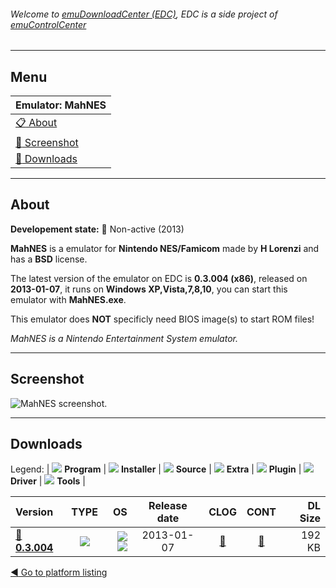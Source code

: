 ###### Welcome to [emuDownloadCenter (EDC)](https://github.com/PhoenixInteractiveNL/emuDownloadCenter/wiki/), EDC is a side project of [emuControlCenter](https://github.com/PhoenixInteractiveNL/emuControlCenter/wiki/)
***
## Menu
| **Emulator: MahNES** |
|:---------|
| [:clipboard: About](#about) |
| [:sunrise: Screenshot](#screenshot) |
| [:floppy_disk: Downloads](#downloads) |
***
## About
**Developement state:** :red_circle: Non-active (2013)

**MahNES** is a emulator for **Nintendo NES/Famicom** made by **H Lorenzi** and has a **BSD** license.

The latest version of the emulator on EDC is **0.3.004 (x86)**, released on **2013-01-07**, it runs on **Windows XP,Vista,7,8,10**, you can start this emulator with **MahNES.exe**.

This emulator does **NOT** specificly need BIOS image(s) to start ROM files!

_MahNES is a Nintendo Entertainment System emulator._
***
## Screenshot
![](https://raw.githubusercontent.com/PhoenixInteractiveNL/emuDownloadCenter/master/hooks/mahnes/emulator_screen_01.jpg "MahNES screenshot.")
***
## Downloads
Legend:
| ![](https://raw.githubusercontent.com/wiki/PhoenixInteractiveNL/emuDownloadCenter/images_misc/icon_program_24.png) **Program** | 
![](https://raw.githubusercontent.com/wiki/PhoenixInteractiveNL/emuDownloadCenter/images_misc/icon_installer_24.png) **Installer** | 
![](https://raw.githubusercontent.com/wiki/PhoenixInteractiveNL/emuDownloadCenter/images_misc/icon_source_code_24.png) **Source** | 
![](https://raw.githubusercontent.com/wiki/PhoenixInteractiveNL/emuDownloadCenter/images_misc/icon_extra_24.png) **Extra** | 
![](https://raw.githubusercontent.com/wiki/PhoenixInteractiveNL/emuDownloadCenter/images_misc/icon_plugin_24.png) **Plugin** | 
![](https://raw.githubusercontent.com/wiki/PhoenixInteractiveNL/emuDownloadCenter/images_misc/icon_driver_24.png) **Driver** | 
![](https://raw.githubusercontent.com/wiki/PhoenixInteractiveNL/emuDownloadCenter/images_misc/icon_tool_24.png) **Tools** | 
 
| Version | TYPE | OS | Release date | CLOG | CONT | DL Size |
|:--------|:----:|---:|:------------:|:----:|:----:|--------:|
| [:floppy_disk: **0.3.004**](https://github.com/PhoenixInteractiveNL/edc-repo0004/raw/master/mahnes/0.3.004.7z) | ![](https://raw.githubusercontent.com/wiki/PhoenixInteractiveNL/emuDownloadCenter/images_misc/icon_program_24.png) | ![](https://raw.githubusercontent.com/wiki/PhoenixInteractiveNL/emuDownloadCenter/images_misc/logo_windows_24.png)![](https://raw.githubusercontent.com/wiki/PhoenixInteractiveNL/emuDownloadCenter/images_misc/icon_32-bit_24.png) | 2013-01-07 | [:page_facing_up:](https://github.com/PhoenixInteractiveNL/edc-repo0004/blob/master/mahnes/0.3.004_changelog.txt) | [:mag_right:](https://github.com/PhoenixInteractiveNL/edc-repo0004/blob/master/mahnes/0.3.004_contents.txt) | 192 KB |

[:arrow_backward: Go to platform listing](https://github.com/PhoenixInteractiveNL/emuDownloadCenter/wiki/EDC-Platform-List)
